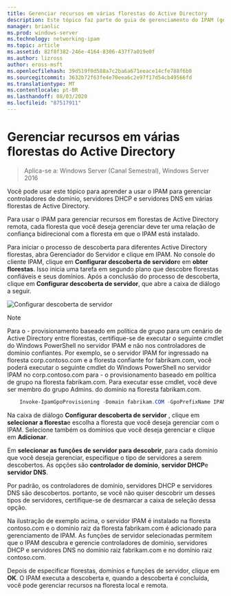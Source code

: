 ```yaml
---
title: Gerenciar recursos em várias florestas do Active Directory
description: Este tópico faz parte do guia de gerenciamento do IPAM (gerenciamento de endereços IP) no Windows Server 2016.
manager: brianlic
ms.prod: windows-server
ms.technology: networking-ipam
ms.topic: article
ms.assetid: 82f8f382-246e-4164-8306-437f7a019e0f
ms.author: lizross
author: eross-msft
ms.openlocfilehash: 39d519f0d588a7c2ba6a671eeace14cfe788f6b0
ms.sourcegitcommit: 3632b72f63fe4e70eea6c2e97f17d54cb49566fd
ms.translationtype: MT
ms.contentlocale: pt-BR
ms.lasthandoff: 08/03/2020
ms.locfileid: "87517911"
---
```

# <a name="manage-resources-in-multiple-active-directory-forests"></a>Gerenciar recursos em várias florestas do Active Directory

>Aplica-se a: Windows Server (Canal Semestral), Windows Server 2016

Você pode usar este tópico para aprender a usar o IPAM para gerenciar controladores de domínio, servidores DHCP e servidores DNS em várias florestas de Active Directory.

Para usar o IPAM para gerenciar recursos em florestas de Active Directory remota, cada floresta que você deseja gerenciar deve ter uma relação de confiança bidirecional com a floresta em que o IPAM está instalado.

Para iniciar o processo de descoberta para diferentes Active Directory florestas, abra Gerenciador do Servidor e clique em IPAM. No console do cliente IPAM, clique em **Configurar descoberta de servidor**e em **obter florestas**. Isso inicia uma tarefa em segundo plano que descobre florestas confiáveis e seus domínios. Após a conclusão do processo de descoberta, clique em **Configurar descoberta de servidor**, que abre a caixa de diálogo a seguir.

![Configurar descoberta de servidor](../../media/Manage-Resources-in-Multiple-Active-Directory-Forests/ipam_serverdiscovery.jpg)

>[!NOTE]
>Para o \- provisionamento baseado em política de grupo para um cenário de Active Directory entre florestas, certifique-se de executar o seguinte cmdlet do Windows PowerShell no servidor IPAM e não nos controladores de domínio confiantes. Por exemplo, se o servidor IPAM for ingressado na floresta corp.contoso.com e a floresta confiante for fabrikam.com, você poderá executar o seguinte cmdlet do Windows PowerShell no servidor IPAM no corp.contoso.com para \- o provisionamento baseado em política de grupo na floresta fabrikam.com. Para executar esse cmdlet, você deve ser membro do grupo Admins. do domínio na floresta fabrikam.com.

```powershell
    Invoke-IpamGpoProvisioning -Domain fabrikam.COM -GpoPrefixName IPAMSERVER -IpamServerFqdn IPAM.CORP.CONTOSO.COM
```

Na caixa de diálogo **Configurar descoberta de servidor** , clique em **selecionar a floresta**e escolha a floresta que você deseja gerenciar com o IPAM. Selecione também os domínios que você deseja gerenciar e clique em **Adicionar**.

Em **selecionar as funções de servidor para descobrir**, para cada domínio que você deseja gerenciar, especifique o tipo de servidores a serem descobertos. As opções são **controlador de domínio**, **servidor DHCP**e **servidor DNS**.

Por padrão, os controladores de domínio, servidores DHCP e servidores DNS são descobertos. portanto, se você não quiser descobrir um desses tipos de servidores, certifique-se de desmarcar a caixa de seleção dessa opção.

Na ilustração de exemplo acima, o servidor IPAM é instalado na floresta contoso.com e o domínio raiz da floresta fabrikam.com é adicionado para gerenciamento de IPAM. As funções de servidor selecionadas permitem que o IPAM descubra e gerencie controladores de domínio, servidores DHCP e servidores DNS no domínio raiz fabrikam.com e no domínio raiz contoso.com.

Depois de especificar florestas, domínios e funções de servidor, clique em **OK**. O IPAM executa a descoberta e, quando a descoberta é concluída, você pode gerenciar recursos na floresta local e remota.

